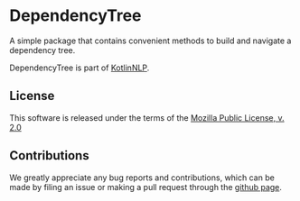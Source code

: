 # DependencyTree

A simple package that contains convenient methods to build and navigate a dependency tree.

DependencyTree is part of [KotlinNLP](http://kotlinnlp.com/ "KotlinNLP").

## License

This software is released under the terms of the 
[Mozilla Public License, v. 2.0](https://mozilla.org/MPL/2.0/ "Mozilla Public License, v. 2.0")


## Contributions

We greatly appreciate any bug reports and contributions, which can be made by filing an issue or making a pull 
request through the [github page](https://github.com/KotlinNLP/DependencyTree "DependencyTree on GitHub").
